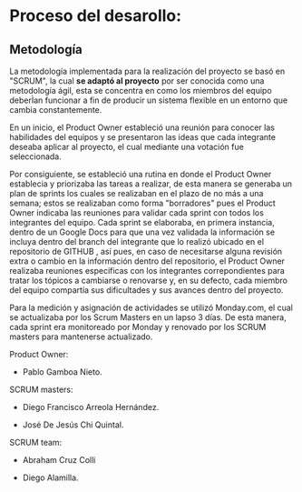 # Proceso del desarollo:

## Metodología

La metodología implementada para la realización del proyecto se basó en "SCRUM", la cual **se adaptó al proyecto** por ser conocida como una metodología ágil, esta se concentra en como los miembros del equipo deberÌan funcionar a fin de producir un sistema flexible en un entorno que cambia constantemente.


En un inicio, el Product Owner estableció una reunión para conocer las habilidades del equipos y se presentaron las ideas que cada integrante deseaba aplicar al proyecto, el cual mediante una votación fue seleccionada.


Por consiguiente, se estableció una rutina en donde el Product Owner establecia y priorizaba las tareas a realizar, de esta manera se generaba un plan de sprints los cuales se realizaban en el plazo de no más a una semana; estos se realizaban como forma "borradores" pues el Product Owner indicaba las reuniones para validar cada sprint con todos los integrantes del equipo. Cada sprint se elaboraba, en primera instancia, dentro de un Google Docs para que una vez validada la información se incluya dentro del branch del integrante que lo realizó ubicado en el repositorio de GITHUB , así pues, en caso de necesitarse alguna revisión extra o cambio en la información dentro del repositorio, el Product Owner realizaba reuniones especificas con los integrantes correpondientes para tratar los tópicos a cambiarse o renovarse y, en su defecto, cada miembro del equipo compartía sus dificultades y sus avances dentro del proyecto.


Para la medición y asignación de actividades se utilizó Monday.com, el cual se actualizaba por los Scrum Masters en un lapso 3 días. De esta manera, cada sprint era monitoreado por Monday y renovado por los SCRUM masters para mantenerse actualizado.





























Product Owner:


* Pablo Gamboa Nieto.



SCRUM masters:


* Diego Francisco Arreola Hernández.



* José De Jesús Chi Quintal.


SCRUM team:


* Abraham Cruz Colli


* Diego Alamilla.






